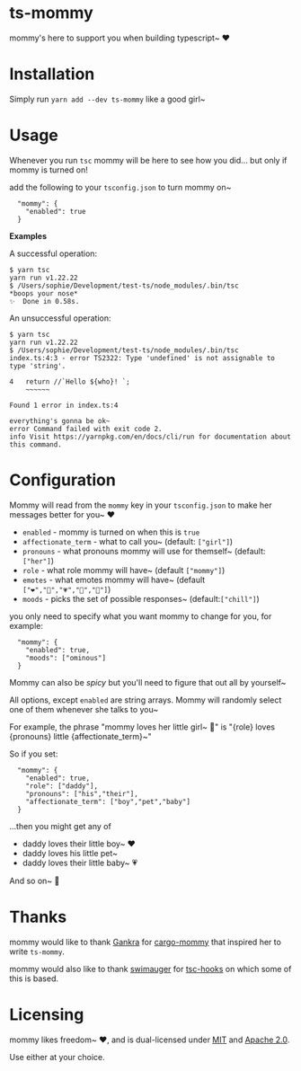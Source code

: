 # ts-mommy

mommy's here to support you when building typescript~ ❤️

# Installation

Simply run `yarn add --dev ts-mommy` like a good girl~

# Usage

Whenever you run `tsc` mommy will be here to see how you did... but only if mommy is turned on!

add the following to your `tsconfig.json` to turn mommy on~

```
  "mommy": {
    "enabled": true
  }
```

**Examples**

A successful operation:

```
$ yarn tsc
yarn run v1.22.22
$ /Users/sophie/Development/test-ts/node_modules/.bin/tsc
*boops your nose*
✨  Done in 0.58s.
```

An unsuccessful operation:

```
$ yarn tsc
yarn run v1.22.22
$ /Users/sophie/Development/test-ts/node_modules/.bin/tsc
index.ts:4:3 - error TS2322: Type 'undefined' is not assignable to type 'string'.

4   return //`Hello ${who}! `;
    ~~~~~~

Found 1 error in index.ts:4

everything's gonna be ok~
error Command failed with exit code 2.
info Visit https://yarnpkg.com/en/docs/cli/run for documentation about this command.
```

# Configuration

Mommy will read from the `mommy` key in your `tsconfig.json` to make her messages better for you~ ❤️

- `enabled` - mommy is turned on when this is `true`
- `affectionate_term` - what to call you~ (default: `["girl"]`)
- `pronouns` - what pronouns mommy will use for themself~ (default: `["her"]`)
- `role` - what role mommy will have~ (default `["mommy"]`)
- `emotes` - what emotes mommy will have~ (default `["❤️","💖","💗","💓","💞"]`)
- `moods` - picks the set of possible responses~ (default:`["chill"]`)

you only need to specify what you want mommy to change for you, for example:
```
  "mommy": {
    "enabled": true,
    "moods": ["ominous"]
  }
```

Mommy can also be _spicy_ but you'll need to figure that out all by yourself~

All options, except `enabled` are string arrays. Mommy will randomly select one of them whenever she talks to you~

For example, the phrase "mommy loves her little girl~ 💞" is "{role} loves {pronouns} little {affectionate_term}~"

So if you set:

```
  "mommy": {
    "enabled": true,
    "role": ["daddy"],
    "pronouns": ["his","their"],
    "affectionate_term": ["boy","pet","baby"]
  }
```
 ...then you might get any of

- daddy loves their little boy~ ❤️
- daddy loves his little pet~
- daddy loves their little baby~ 💗

And so on~ 💓

# Thanks

mommy would like to thank [Gankra](https://github.com/Gankra) for [cargo-mommy](https://github.com/Gankra/cargo-mommy) that inspired her to write `ts-mommy`.

mommy would also like to thank [swimauger](https://github.com/swimauger) for [tsc-hooks](https://github.com/swimauger/tsc-hooks) on which some of this is based.

# Licensing

mommy likes freedom~ ❤️, and is dual-licensed under [MIT](LICENSE-MIT) and [Apache 2.0](LICENSE-APACHE).

Use either at your choice.
